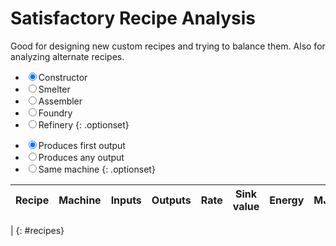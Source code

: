 Satisfactory Recipe Analysis
============================

Good for designing new custom recipes and trying to balance them. Also for analyzing alternate recipes.


* <label><input type=radio name=machine value=constructor checked>Constructor</label>
* <label><input type=radio name=machine value=smelter>Smelter</label>
* <label><input type=radio name=machine value=assembler>Assembler</label>
* <label><input type=radio name=machine value=foundry>Foundry</label>
* <label><input type=radio name=machine value=refinery>Refinery</label>
{: .optionset}

<form id=recipe></form>

* <label><input type=radio name=recipefilter value=firstoutput checked>Produces first output</label>
* <label><input type=radio name=recipefilter value=anyoutput>Produces any output</label>
* <label><input type=radio name=recipefilter value=samemachine>Same machine</label>
{: .optionset}

Recipe | Machine | Inputs | Outputs | Rate | Sink value | Energy | MJ/item
-------|---------|--------|---------|------|------------|--------|---------
 |
{: #recipes}

<!-- One of these works on Sikorsky, one works on GH Pages. The other will 404 either way. -->
<script type=module src="/static/satisfactory-recipes.js"></script>
<script type=module src="satisfactory-recipes.js"></script>
<script>console.warn("Expected one (but not two) 404 errors loading JavaScript files")</script>

<style>
#recipe table tr td:not(:first-child) {width: 100%;}
#recipes {width: 100%;}
ul.optionset {list-style-type: none; display: flex; padding-left: 0;}
ul.optionset li {list-style-image: none;}
.yourrecipe {background: #cfe;}
#recipes th {cursor: pointer;}
</style>
